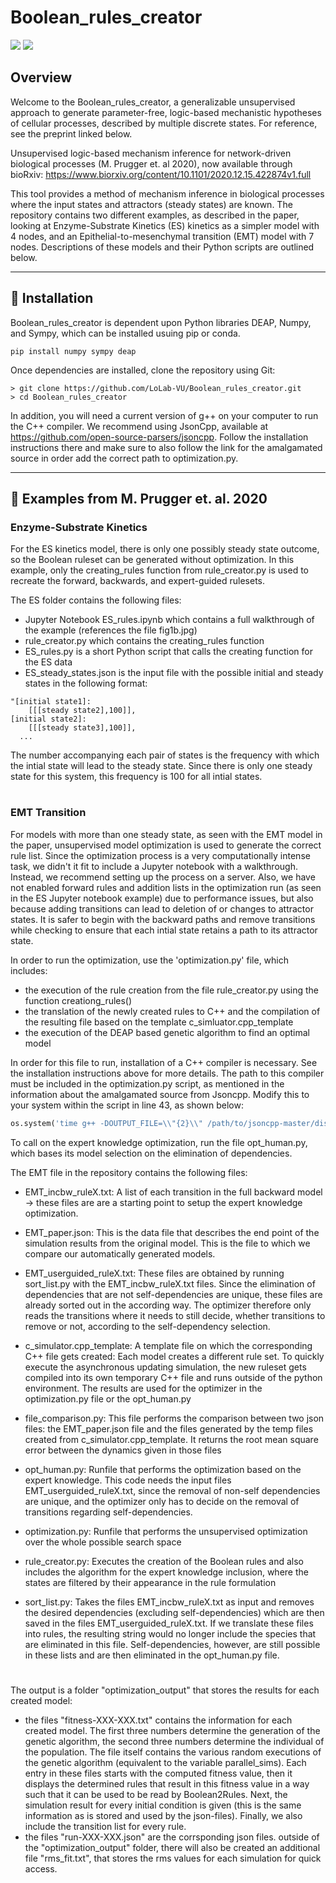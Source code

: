 # Boolean_rules_creator
![](https://img.shields.io/badge/Python-v3.7-informational?style=flat&logo=python&logoColor=white&color=2bbc8a?link=http://https://www.python.org/left&link=http://right) ![](https://img.shields.io/badge/JsonCPP-v11-informational?style=flat&logo=C++&logoColor=white&color=2bbc8a)


## Overview
Welcome to the Boolean_rules_creator, a generalizable unsupervised approach to generate parameter-free, logic-based mechanistic hypotheses of cellular processes, described by multiple discrete states. For reference, see the preprint linked below. <div style="page-break-after: always"></div>
Unsupervised logic-based mechanism inference for network-driven biological processes 
(M. Prugger et. al 2020), now available through bioRxiv:
 https://www.biorxiv.org/content/10.1101/2020.12.15.422874v1.full
 <div style="page-break-after: always"></div>
 This tool provides a method of mechanism inference in biological processes where the input states and attractors (steady states) are known.
 The repository contains two different examples, as described in the paper, looking at Enzyme-Substrate Kinetics (ES) kinetics as a simpler model with 4 nodes, and an Epithelial-to-mesenchymal transition (EMT) model with 7 nodes. Descriptions of these models and their Python scripts are outlined below.

----------------------------------------------------------------------------------------
##  &#128295; Installation

Boolean_rules_creator is dependent upon Python libraries DEAP, Numpy, and Sympy, which can be installed usuing pip or conda. 
```shell
pip install numpy sympy deap 
```
Once dependencies are installed, clone the repository using Git:

```shell
> git clone https://github.com/LoLab-VU/Boolean_rules_creator.git
> cd Boolean_rules_creator
```


In addition, you will need a current version of g++ on your computer to run the C++ compiler. We recommend using JsonCpp, available at https://github.com/open-source-parsers/jsoncpp. Follow the installation instructions there and make sure to also follow the link for the amalgamated source in order add the correct path to optimization.py.

----------------------------------------------------------------------------------------

## &#128196; Examples from M. Prugger et. al. 2020
### Enzyme-Substrate Kinetics

For the ES kinetics model, there is only one possibly steady state outcome, so the Boolean ruleset can be generated without optimization. In this example, only the creating_rules function from rule_creator.py is used to recreate the forward, backwards, and expert-guided rulesets.
<div style="page-break-after: always"></div>
The ES folder contains the following files:

* Jupyter Notebook ES_rules.ipynb which contains a full walkthrough of the example (references the file fig1b.jpg)
* rule_creator.py which contains the creating_rules function
* ES_rules.py is a short Python script that calls the creating function for the ES data
* ES_steady_states.json is the input file with the possible initial and steady states in the following format:

```
"[initial state1]:
    [[[steady state2],100]],
[initial state2]:
    [[[steady state3],100]],
  ...
```
The number accompanying each pair of states is the frequency with which the intial state will lead to the steady state. Since there is only one steady state for this system, this frequency is 100 for all intial states.


#
### EMT Transition
For models with more than one steady state, as seen with the EMT model in the paper, unsupervised model optimization is used to generate the correct rule list. Since the optimization process is a very computationally intense task, we didn't it fit to include a Jupyter notebook with a walkthrough. Instead, we recommend setting up the process on a server. 
Also, we have not enabled forward rules and addition lists in the optimization run (as seen in the ES Jupyter notebook example) due to performance issues, but also because adding transitions can lead to deletion of or changes to attractor states. It is safer to begin with the backward paths and remove transitions while checking to ensure that each intial state retains a path to its attractor state.

In order to run the optimization, use the 'optimization.py' file, which includes:
* the execution of the rule creation from the file rule_creator.py using the function creationg_rules()
* the translation of the newly created rules to C++ and the compilation of the resulting file based on the template c_simluator.cpp_template
* the execution of the DEAP based genetic algorithm to find an optimal model

In order for this file to run, installation of a C++ compiler is necessary. See the installation instructions above for more details. The path to this compiler must be included in the optimization.py script, as mentioned in the information about the amalgamated source from Jsoncpp. Modify this to your system within the script in line 43, as shown below:
```python
os.system('time g++ -DOUTPUT_FILE=\\"{2}\\" /path/to/jsoncpp-master/dist/jsoncpp.cpp -I/path/to/jsoncpp-master/dist/json  -O3 -fopenmp -x c++ {0} -o {1} && {1}'.format(file_name,exe_file,json_file))
```

To call on the expert knowledge optimization, run the file opt_human.py, which bases its model selection on the elimination of dependencies.

The EMT file in the repository contains the following files:

* EMT_incbw_ruleX.txt: A list of each transition in the full backward model -> these files are are a starting point to setup the expert knowledge optimization.

* EMT_paper.json: This is the data file that describes the end point of the simulation results from the original model. This is the file to which we compare our automatically  generated models.

* EMT_userguided_ruleX.txt: These files are obtained by running sort_list.py with the EMT_incbw_ruleX.txt files. Since the elimination of dependencies that are not self-dependencies are unique, these files are already sorted out in the according way. The optimizer therefore only reads the transitions where it needs to still decide, whether transitions to remove or not, according to the self-dependency selection.

* c_simulator.cpp_template: A template file on which the corresponding C++ file gets created: Each model creates a different rule set. To quickly execute the asynchronous updating simulation, the new ruleset gets compiled into its own temporary C++ file and runs outside of the python environment. The results are used for the optimizer in the optimization.py file or the opt_human.py

* file_comparison.py: This file performs the comparison between two json files: the EMT_paper.json file and the files generated by the temp files created from c_simulator.cpp_template. It returns the root mean square error between the dynamics given in those files

* opt_human.py: Runfile that performs the optimization based on the expert knowledge. This code needs the input files EMT_userguided_ruleX.txt, since the removal of non-self dependencies are unique, and the optimizer only has to decide on the removal of transitions regarding self-dependencies.

* optimization.py: Runfile that performs the unsupervised optimization over the whole possible search space

* rule_creator.py: Executes the creation of the Boolean rules and also includes the algorithm for the expert knowledge inclusion, where the states are filtered by their appearance in the rule formulation

* sort_list.py: Takes the files EMT_incbw_ruleX.txt as input and removes the desired dependencies (excluding self-dependencies) which are then saved in the files EMT_userguided_ruleX.txt. If we translate these files into rules, the resulting string would no longer include the species that are eliminated in this file. Self-dependencies, however, are still possible in these lists and are then eliminated in the opt_human.py file.

#

The output is a folder "optimization_output" that stores the results for each created model: 
 * the files "fitness-XXX-XXX.txt" contains the information for each created model. The first three numbers determine the generation of the genetic algorithm, the second three numbers determine the individual of the population. The file itself contains the various random executions of the genetic algorithm (equivalent to the variable parallel_sims).
Each entry in these files starts with the computed fitness value, then it displays the determined rules that result in this fitness value in a way such that it can be used to be read by Boolean2Rules. Next, the simulation result for every initial condition is given (this is the same information as is stored and used by the json-files). Finally, we also include the transition list for every rule.
 * the files "run-XXX-XXX.json" are the corrsponding json files.
outside of the "optimization_output" folder, there will also be created an additional file "rms_fit.txt", that stores the rms values for each simulation for quick access.

